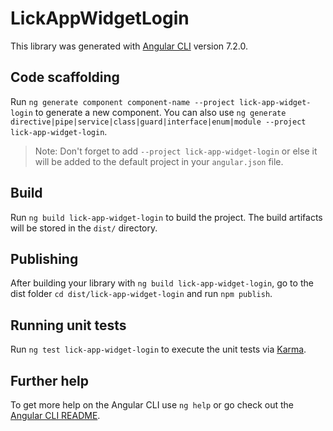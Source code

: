 # LickAppWidgetLogin

This library was generated with [Angular CLI](https://github.com/angular/angular-cli) version 7.2.0.

## Code scaffolding

Run `ng generate component component-name --project lick-app-widget-login` to generate a new component. You can also use `ng generate directive|pipe|service|class|guard|interface|enum|module --project lick-app-widget-login`.
> Note: Don't forget to add `--project lick-app-widget-login` or else it will be added to the default project in your `angular.json` file. 

## Build

Run `ng build lick-app-widget-login` to build the project. The build artifacts will be stored in the `dist/` directory.

## Publishing

After building your library with `ng build lick-app-widget-login`, go to the dist folder `cd dist/lick-app-widget-login` and run `npm publish`.

## Running unit tests

Run `ng test lick-app-widget-login` to execute the unit tests via [Karma](https://karma-runner.github.io).

## Further help

To get more help on the Angular CLI use `ng help` or go check out the [Angular CLI README](https://github.com/angular/angular-cli/blob/master/README.md).
